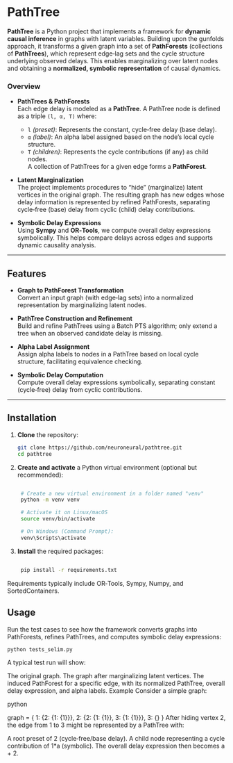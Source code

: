 # PathTree

**PathTree** is a Python project that implements a framework for **dynamic causal inference** in graphs with latent variables. Building upon the gunfolds approach, it transforms a given graph into a set of **PathForests** (collections of **PathTrees**), which represent edge‑lag sets and the cycle structure underlying observed delays. This enables marginalizing over latent nodes and obtaining a **normalized, symbolic representation** of causal dynamics.

### Overview

- **PathTrees & PathForests**  
  Each edge delay is modeled as a **PathTree**. A PathTree node is defined as a triple `(l, α, T)` where:
  - `l` *(preset)*: Represents the constant, cycle‑free delay (base delay).
  - `α` *(label)*: An alpha label assigned based on the node’s local cycle structure.
  - `T` *(children)*: Represents the cycle contributions (if any) as child nodes.  
  A collection of PathTrees for a given edge forms a **PathForest**.

- **Latent Marginalization**  
  The project implements procedures to “hide” (marginalize) latent vertices in the original graph. The resulting graph has new edges whose delay information is represented by refined PathForests, separating cycle‑free (base) delay from cyclic (child) delay contributions.

- **Symbolic Delay Expressions**  
  Using **Sympy** and **OR‑Tools**, we compute overall delay expressions symbolically. This helps compare delays across edges and supports dynamic causality analysis.

---

## Features

- **Graph to PathForest Transformation**  
  Convert an input graph (with edge‑lag sets) into a normalized representation by marginalizing latent nodes.

- **PathTree Construction and Refinement**  
  Build and refine PathTrees using a Batch PTS algorithm; only extend a tree when an observed candidate delay is missing.

- **Alpha Label Assignment**  
  Assign alpha labels to nodes in a PathTree based on local cycle structure, facilitating equivalence checking.

- **Symbolic Delay Computation**  
  Compute overall delay expressions symbolically, separating constant (cycle‑free) delay from cyclic contributions.

---

## Installation

1. **Clone** the repository:
   ```bash
   git clone https://github.com/neuroneural/pathtree.git
   cd pathtree
2. **Create and activate** a Python virtual environment (optional but recommended):
   ```bash

    # Create a new virtual environment in a folder named "venv"
    python -m venv venv

    # Activate it on Linux/macOS
    source venv/bin/activate

    # On Windows (Command Prompt):
    venv\Scripts\activate

3. **Install** the required packages:

   ```bash

    pip install -r requirements.txt
Requirements typically include OR‑Tools, Sympy, Numpy, and SortedContainers.

## Usage
Run the test cases to see how the framework converts graphs into PathForests, refines PathTrees, and computes symbolic delay expressions:

```bash
python tests_selim.py
```

A typical test run will show:

The original graph.
The graph after marginalizing latent vertices.
The induced PathForest for a specific edge, with its normalized PathTree, overall delay expression, and alpha labels.
Example
Consider a simple graph:

python

graph = {
    1: {2: {1: {1}}},
    2: {2: {1: {1}}, 3: {1: {1}}},
    3: {}
}
After hiding vertex 2, the edge from 1 to 3 might be represented by a PathTree with:

A root preset of 2 (cycle‑free/base delay).
A child node representing a cycle contribution of 1*a (symbolic).
The overall delay expression then becomes a + 2.